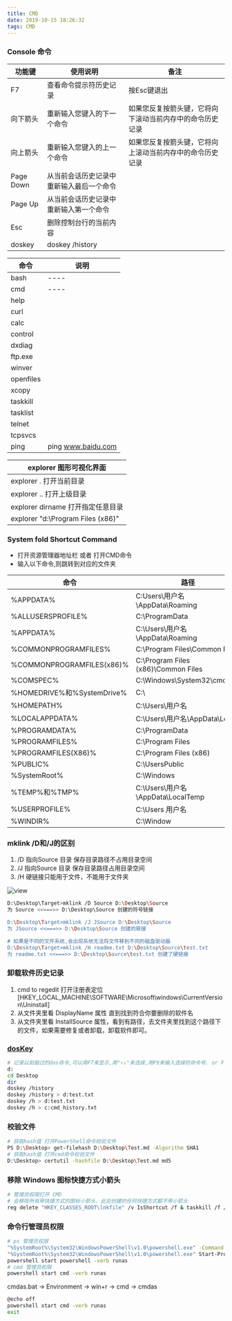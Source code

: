 ```yaml
---
title: CMD
date: 2019-10-15 18:26:32
tags: CMD
---
```


### Console 命令

| 功能键    | 使用说明                                 | 备注                                                     |
| --------- | ---------------------------------------- | -------------------------------------------------------- |
| F7        | 查看命令提示符历史记录                   | 按Esc键退出                                              |
| 向下箭头  | 重新输入您键入的下一个命令               | 如果您反复按箭头键，它将向下滚动当前内存中的命令历史记录 |
| 向上箭头  | 重新输入您键入的上一个命令               | 如果您反复按箭头键，它将向上滚动当前内存中的命令历史记录 |
| Page Down | 从当前会话历史记录中重新输入最后一个命令 |
| Page Up   | 从当前会话历史记录中重新输入第一个命令   |
| Esc       | 删除控制台行的当前内容                   |
| doskey    | doskey /history                          |

| 命令      | 说明               |
| --------- | ------------------ |
| bash      | ----               |
| cmd       | ----               |
| help      |
| curl      |
| calc      |
| control   |
| dxdiag    |
| ftp.exe   |
| winver    |
| openfiles |
| xcopy     |
| taskkill  |
| tasklist  |
| telnet    |
| tcpsvcs   |
| ping      | ping www.baidu.com |

| explorer 图形可视化界面           |
| --------------------------------- |
| explorer . 打开当前目录           |
| explorer .. 打开上级目录          |
| explorer dirname 打开指定任意目录 |
| explorer "d:\Program Files (x86)" |

### System fold Shortcut Command

- 打开资源管理器地址栏 或者 打开CMD命令
- 输入以下命令,则跳转到对应的文件夹

| 命令                       | 路径                                |
| -------------------------- | ----------------------------------- |
| %APPDATA%                  | C:Users\用户名\AppData\Roaming      |
| %ALLUSERSPROFILE%          | C:\ProgramData                      |
| %APPDATA%                  | C:\Users\用户名\AppData\Roaming     |
| %COMMONPROGRAMFILES%       | C:\Program Files\Common Files       |
| %COMMONPROGRAMFILES(x86)%  | C:\Program Files (x86)\Common Files |
| %COMSPEC%                  | C:\Windows\System32\cmd.exe         |
| %HOMEDRIVE%和%SystemDrive% | C:\                                 |
| %HOMEPATH%                 | C:\Users\用户名                     |
| %LOCALAPPDATA%             | C:\Users\用户名\AppData\Local       |
| %PROGRAMDATA%              | C:\ProgramData                      |
| %PROGRAMFILES%             | C:\Program Files                    |
| %PROGRAMFILES(X86)%        | C:\Program Files (x86)              |
| %PUBLIC%                   | C:\UsersPublic                      |
| %SystemRoot%               | C:\Windows                          |
| %TEMP%和%TMP%              | C:\Users\用户名\AppData\LocalTemp   |
| %USERPROFILE%              | C:\Users 用户名                     |
| %WINDIR%                   | C:\Window                           |

### mklink /D和/J的区别

1. /D 指向Source 目录 保存目录路径不占用目录空间
1. /J 指向Source 目录 保存目录路径占用目录空间
1. /H 硬链接只能用于文件，不能用于文件夹

![view](../../../../assets/posts/20190326170148.png)

``` bash
D:\Desktop\Target>mklink /D Source D:\Desktop\Source
为 Source <<===>> D:\Desktop\Source 创建的符号链接

D:\Desktop\Target>mklink /J JSource D:\Desktop\Source
为 JSource <<===>> D:\Desktop\Source 创建的联接

# 如果是不同的文件系统,会出现系统无法将文件移到不同的磁盘驱动器
D:\Desktop\Target>mklink /H readme.txt D:\Desktop\Source\test.txt
为 readme.txt <<===>> D:\Desktop\Source\test.txt 创建了硬链接
```

### 卸载软件历史记录

1. cmd to regedit 打开注册表定位[HKEY_LOCAL_MACHINE\SOFTWARE\Microsoft\windows\CurrentVersion\Uninstall]
2. 从文件夹里看 DisplayName 属性 直到找到符合你要删除的软件名
3. 从文件夹里看 InstallSource 属性，看到有路径，去文件夹里找到这个路径下的文件，如果需要修复或者卸载，卸载软件即可。

### [dosKey](https://docs.microsoft.com/en-us/windows-server/administration/windows-commands/doskey)

  ``` bash
  # 记录以前敲过的dos命令,可以用F7来显示,用"↑↓"来选择,用F9来输入选择的命令号. or F7
  d:
  cd Desktop
  dir
  doskey /history
  doskey /history > d:test.txt
  doskey /h > d:test.txt
  doskey /h > c:cmd_history.txt
  ````

### 校验文件

  ```sh
  # 获取hash值 打开PowerShell命令校验文件
  PS D:\Desktop> get-filehash D:\Desktop\Test.md -Algorithm SHA1
  # 获取hash值 打开cmd命令校验文件
  D:\Desktop> certutil -hashfile D:\Desktop\Test.md md5
  ```

### 移除 Windows 图标快捷方式小箭头

  ```sh
  # 管理员权限打开 CMD
  # 会移除所有带快捷方式的图标小箭头，此后创建的任何快捷方式都不带小箭头
  reg delete "HKEY_CLASSES_ROOT\lnkfile" /v IsShortcut /f & taskkill /f /im explorer.exe & start explorer.exe
  ```

### 命令行管理员权限

  ```sh
  # ps 管理员权限
  "%SystemRoot%\System32\WindowsPowerShell\v1.0\powershell.exe" -Command Start-Process '%SystemRoot%\System32\WindowsPowerShell\v1.0\powershell.exe' -Verb RunAs
  "%SystemRoot%\System32\WindowsPowerShell\v1.0\powershell.exe" Start-Process '%SystemRoot%\System32\WindowsPowerShell\v1.0\powershell.exe' -Verb RunAs
  powershell start powershell -verb runas
  # cmd 管理员权限 
  powershell start cmd -verb runas
  ```
  
  cmdas.bat -> Environment -> win+r -> cmd -> cmdas

  ```sh
  @echo off
  powershell start cmd -verb runas
  exit
  ```